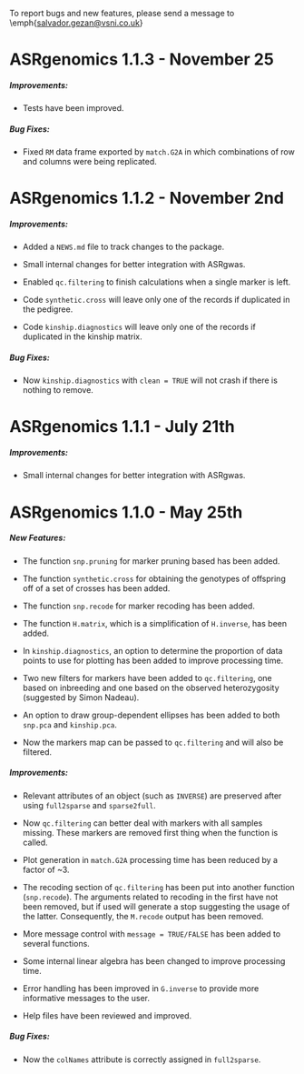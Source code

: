 To report bugs and new features, please send a message to \emph{salvador.gezan@vsni.co.uk}

# ASRgenomics 1.1.3  - November 25

##### Improvements:

* Tests have been improved.

##### Bug Fixes:

* Fixed `RM` data frame exported by `match.G2A` in which combinations of row and
columns were being replicated.

# ASRgenomics 1.1.2  - November 2nd

##### Improvements:

* Added a `NEWS.md` file to track changes to the package.

* Small internal changes for better integration with ASRgwas.

* Enabled `qc.filtering` to finish calculations when a single marker is left.

* Code `synthetic.cross` will leave only one of the records if duplicated in the pedigree.

* Code `kinship.diagnostics` will leave only one of the records if duplicated in the kinship matrix.

##### Bug Fixes:

* Now `kinship.diagnostics` with `clean = TRUE` will not crash if there is nothing to remove.


# ASRgenomics 1.1.1  - July 21th

##### Improvements:

* Small internal changes for better integration with ASRgwas.

# ASRgenomics 1.1.0 - May 25th

##### New Features:

* The function `snp.pruning` for marker pruning based has been added.

* The function `synthetic.cross` for obtaining the genotypes of offspring off of a set of crosses has been added.

* The function `snp.recode` for marker recoding has been added.

* The function `H.matrix`, which is a simplification of `H.inverse`, has been added.

* In `kinship.diagnostics`, an option to determine the proportion of data points to use for plotting has been added to improve processing time.

* Two new filters for markers have been added to `qc.filtering`, one based on inbreeding and one based on the observed heterozygosity (suggested by Simon Nadeau).

* An option to draw group-dependent ellipses has been added to both `snp.pca` and `kinship.pca`.

* Now the markers map can be passed to `qc.filtering` and will also be filtered.

##### Improvements:

* Relevant attributes of an object (such as `INVERSE`) are preserved after using `full2sparse` and `sparse2full`.

* Now `qc.filtering` can better deal with markers with all samples missing. These markers are removed first thing when the function is called.

* Plot generation in `match.G2A` processing time has been reduced by a factor of ~3.

* The recoding section of `qc.filtering` has been put into another function (`snp.recode`). The arguments related to recoding in the first have not been removed, but if used will generate a stop suggesting the usage of the latter. Consequently, the `M.recode` output has been removed.

* More message control with `message = TRUE/FALSE` has been added to several functions.

* Some internal linear algebra has been changed to improve processing time.

* Error handling has been improved in `G.inverse` to provide more informative messages to the user.

* Help files have been reviewed and improved.

##### Bug Fixes:

* Now the `colNames` attribute is correctly assigned in `full2sparse`.

